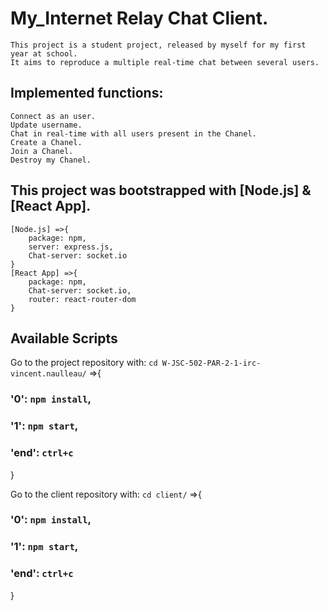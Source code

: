 # My_Internet Relay Chat Client.
    This project is a student project, released by myself for my first year at school.
    It aims to reproduce a multiple real-time chat between several users. 
## Implemented functions:
    Connect as an user.
    Update username.
    Chat in real-time with all users present in the Chanel.
    Create a Chanel.
    Join a Chanel.
    Destroy my Chanel.
## This project was bootstrapped with [Node.js] & [React App].
    [Node.js] =>{
        package: npm,
        server: express.js,
        Chat-server: socket.io
    }
    [React App] =>{
        package: npm,
        Chat-server: socket.io,
        router: react-router-dom
    }
## Available Scripts

Go to the project repository with: ```cd W-JSC-502-PAR-2-1-irc-vincent.naulleau/``` =>{
### '0': ```npm install```,
### '1': ```npm start```,
### 'end': ```ctrl+c```
}

Go to the client repository with: ```cd client/``` =>{
### '0': ```npm install```,
### '1': ```npm start```,
### 'end': ```ctrl+c```
}